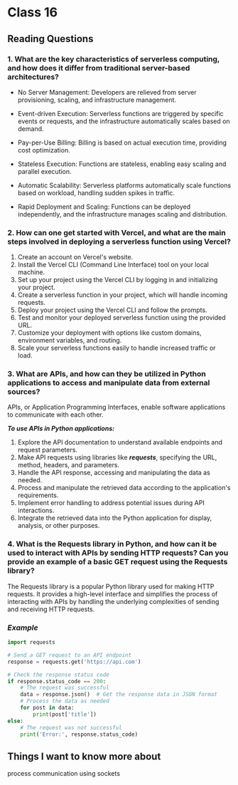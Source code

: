 
# Class 16

## Reading  Questions

### 1. What are the key characteristics of serverless computing, and how does it differ from traditional server-based architectures?

* No Server Management: Developers are relieved from server provisioning, scaling, and infrastructure management.

* Event-driven Execution: Serverless functions are triggered by specific events or requests, and the infrastructure automatically scales based on demand.

* Pay-per-Use Billing: Billing is based on actual execution time, providing cost optimization.

* Stateless Execution: Functions are stateless, enabling easy scaling and parallel execution.

* Automatic Scalability: Serverless platforms automatically scale functions based on workload, handling sudden spikes in traffic.

* Rapid Deployment and Scaling: Functions can be deployed independently, and the infrastructure manages scaling and distribution.

### 2. How can one get started with Vercel, and what are the main steps involved in deploying a serverless function using Vercel?

1. Create an account on Vercel's website.
2. Install the Vercel CLI (Command Line Interface) tool on your local machine.
3. Set up your project using the Vercel CLI by logging in and initializing your project.
4. Create a serverless function in your project, which will handle incoming requests.
5. Deploy your project using the Vercel CLI and follow the prompts.
6. Test and monitor your deployed serverless function using the provided URL.
7. Customize your deployment with options like custom domains, environment variables, and routing.
8. Scale your serverless functions easily to handle increased traffic or load.

### 3. What are APIs, and how can they be utilized in Python applications to access and manipulate data from external sources?

APIs, or Application Programming Interfaces, enable software applications to communicate with each other.

***To use APIs in Python applications:***

1. Explore the API documentation to understand available endpoints and request parameters.
2. Make API requests using libraries like ***requests***, specifying the URL, method, headers, and parameters.
3. Handle the API response, accessing and manipulating the data as needed.
4. Process and manipulate the retrieved data according to the application's requirements.
5. Implement error handling to address potential issues during API interactions.
6. Integrate the retrieved data into the Python application for display, analysis, or other purposes.

### 4. What is the Requests library in Python, and how can it be used to interact with APIs by sending HTTP requests? Can you provide an example of a basic GET request using the Requests library?

The Requests library is a popular Python library used for making HTTP requests. It provides a high-level interface and simplifies the process of interacting with APIs by handling the underlying complexities of sending and receiving HTTP requests.

### ***Example***

```python
import requests

# Send a GET request to an API endpoint
response = requests.get('https://api.com')

# Check the response status code
if response.status_code == 200:
    # The request was successful
    data = response.json()  # Get the response data in JSON format
    # Process the data as needed
    for post in data:
        print(post['title'])
else:
    # The request was not successful
    print('Error:', response.status_code)
```

## Things I want to know more about

process communication using sockets
